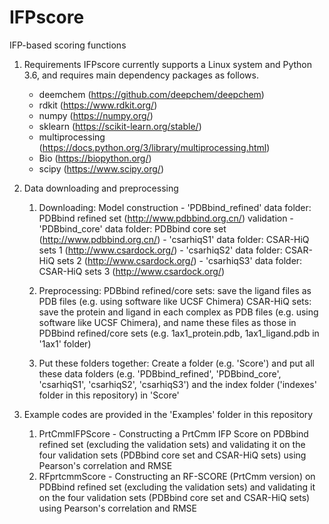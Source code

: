 # IFPscore
IFP-based scoring functions

1. Requirements
   IFPscore currently supports a Linux system and Python 3.6, and requires main dependency packages as follows. 
   - deemchem (https://github.com/deepchem/deepchem)
   - rdkit (https://www.rdkit.org/)
   - numpy (https://numpy.org/)						
   - sklearn (https://scikit-learn.org/stable/)
   - multiprocessing (https://docs.python.org/3/library/multiprocessing.html)
   - Bio (https://biopython.org/)
   - scipy (https://www.scipy.org/)

2. Data downloading and preprocessing
	1) Downloading:
	   Model construction - 'PDBbind_refined' data folder: PDBbind refined set (http://www.pdbbind.org.cn/)
	   validation - 'PDBbind_core' data folder: PDBbind core set (http://www.pdbbind.org.cn/)
				  - 'csarhiqS1' data folder: CSAR-HiQ sets 1 (http://www.csardock.org/)
				  - 'csarhiqS2' data folder: CSAR-HiQ sets 2 (http://www.csardock.org/)
				  - 'csarhiqS3' data folder: CSAR-HiQ sets 3 (http://www.csardock.org/)

	2) Preprocessing:
	   PDBbind refined/core sets: save the ligand files as PDB files (e.g. using software like UCSF Chimera)
	   CSAR-HiQ sets: save the protein and ligand in each complex as PDB files (e.g. using software like UCSF Chimera), 
	   				  and name these files as those in PDBbind refined/core sets (e.g. 1ax1_protein.pdb, 1ax1_ligand.pdb in '1ax1' folder)
	3) Put these folders together:
	   Create a folder (e.g. 'Score') and put all these data folders (e.g. 'PDBbind_refined', 'PDBbind_core', 'csarhiqS1', 'csarhiqS2', 'csarhiqS3') 
	   and the index folder ('indexes' folder in this repository) in 'Score'
	   
3. Example codes are provided in the 'Examples' folder in this repository
   1) PrtCmmIFPScore - Constructing a PrtCmm IFP Score on PDBbind refined set (excluding the validation sets) and
   						         validating it on the four validation sets (PDBbind core set and CSAR-HiQ sets) using 
						           Pearson's correlation and RMSE
   2) RFprtcmmScore - Constructing an RF-SCORE (PrtCmm version) on PDBbind refined set (excluding the validation sets) and
   						        validating it on the four validation sets (PDBbind core set and CSAR-HiQ sets) using 
						          Pearson's correlation and RMSE
